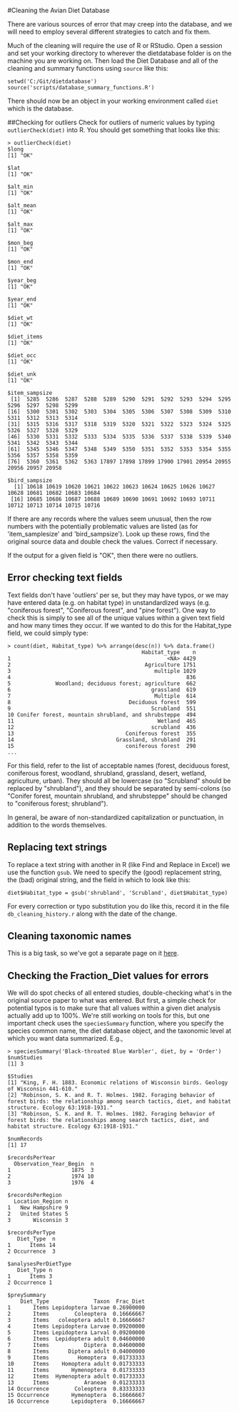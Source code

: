 #Cleaning the Avian Diet Database

There are various sources of error that may creep into the database, and we will need to employ several
different strategies to catch and fix them.

Much of the cleaning will require the use of R or RStudio. Open a session and set your working 
directory to wherever the dietdatabase folder is on the machine you are working on. Then load 
the Diet Database and all of the cleaning and summary functions using `source` like this:

```
setwd('C:/Git/dietdatabase')
source('scripts/database_summary_functions.R')
```

There should now be an object in your working environment called `diet` which is the database.

##Checking for outliers
Check for outliers of numeric values by typing `outlierCheck(diet)` into R. You should get something that looks like this:
```
> outlierCheck(diet)
$long
[1] "OK"

$lat
[1] "OK"

$alt_min
[1] "OK"

$alt_mean
[1] "OK"

$alt_max
[1] "OK"

$mon_beg
[1] "OK"

$mon_end
[1] "OK"

$year_beg
[1] "OK"

$year_end
[1] "OK"

$diet_wt
[1] "OK"

$diet_items
[1] "OK"

$diet_occ
[1] "OK"

$diet_unk
[1] "OK"

$item_sampsize
 [1]  5285  5286  5287  5288  5289  5290  5291  5292  5293  5294  5295  5296  5297  5298  5299
[16]  5300  5301  5302  5303  5304  5305  5306  5307  5308  5309  5310  5311  5312  5313  5314
[31]  5315  5316  5317  5318  5319  5320  5321  5322  5323  5324  5325  5326  5327  5328  5329
[46]  5330  5331  5332  5333  5334  5335  5336  5337  5338  5339  5340  5341  5342  5343  5344
[61]  5345  5346  5347  5348  5349  5350  5351  5352  5353  5354  5355  5356  5357  5358  5359
[76]  5360  5361  5362  5363 17897 17898 17899 17900 17901 20954 20955 20956 20957 20958

$bird_sampsize
  [1] 10618 10619 10620 10621 10622 10623 10624 10625 10626 10627 10628 10681 10682 10683 10684
 [16] 10685 10686 10687 10688 10689 10690 10691 10692 10693 10711 10712 10713 10714 10715 10716
```
If there are any records where the values seem unusual, then the row numbers with the potentially
problematic values are listed (as for 'item_samplesize' and 'bird_sampsize'). Look up these rows,
find the original source data and double check the values. Correct if necessary.

If the output for a given field is "OK", then there were no outliers.

## Error checking text fields
Text fields don't have 'outliers' per se, but they may have typos, or we may have entered data
(e.g. on habitat type) in unstandardized ways (e.g. "coniferous forest", "Coniferous forest", and 
"pine forest"). One way to check this is simply to see all of the unique values within a given
text field and how many times they occur. If we wanted to do this for the Habitat_type field, we could 
simply type:
```
> count(diet, Habitat_type) %>% arrange(desc(n)) %>% data.frame()
                                          Habitat_type    n
1                                                 <NA> 4429
2                                          Agriculture 1751
3                                             multiple 1029
4                                                       836
5              Woodland; deciduous forest; agriculture  662
6                                            grassland  619
7                                             Multiple  614
8                                     Deciduous forest  599
9                                            Scrubland  551
10 Conifer forest, mountain shrubland, and shrubsteppe  494
11                                             Wetland  465
12                                           scrubland  436
13                                   Coniferous forest  355
14                                Grassland, shrubland  291
15                                   coniferous forest  290
...
```
For this field, refer to the list of acceptable names (forest, deciduous forest, coniferous forest, woodland,
shrubland, grassland, desert, wetland, agriculture, urban). They should all be lowercase (so "Scrubland" should be
replaced by "shrubland"), and they should be separated by semi-colons (so "Conifer forest, mountain shrubland, and shrubsteppe" should be changed to "coniferous forest; shrubland").

In general, be aware of non-standardized capitalization or punctuation, in addition to the words themselves.

## Replacing text strings
To replace a text string with another in R (like Find and Replace in Excel) we use the function `gsub`. We need to specify
the (good) replacement string, the (bad) original string, and the field in which to look like this:
```
diet$Habitat_type = gsub('shrubland', 'Scrubland', diet$Habitat_type)
```

For every correction or typo substitution you do like this, record it in the file `db_cleaning_history.r` along with the date of the change.

## Cleaning taxonomic names
This is a big task, so we've got a separate page on it [here](https://github.com/hurlbertlab/dietdatabase/blob/master/cleaning/name_cleaning_instructions.md). 

## Checking the Fraction_Diet values for errors
We will do spot checks of all entered studies, double-checking what's in the original source paper to what was entered.
But first, a simple check for potential typos is to make sure that all values within a given diet analysis actually add
up to 100%. We're still working on tools for this, but one important check uses the `speciesSummary` function, where you specify 
the species common name, the diet database object, and the taxonomic level at which you want data summarized. E.g., 
```
> speciesSummary('Black-throated Blue Warbler', diet, by = 'Order')
$numStudies
[1] 3

$Studies
[1] "King, F. H. 1883. Economic relations of Wisconsin birds. Geology of Wisconsin 441-610."                                                                               
[2] "Robinson, S. K. and R. T. Holmes. 1982. Foraging behavior of forest birds: the relationship among search tactics, diet, and habitat structure. Ecology 63:1918-1931." 
[3] "Robinson, S. K. and R. T. Holmes. 1982. Foraging behavior of forest birds: the relationships among search tactics, diet, and habitat structure. Ecology 63:1918-1931."

$numRecords
[1] 17

$recordsPerYear
  Observation_Year_Begin  n
1                   1875  3
2                   1974 10
3                   1976  4

$recordsPerRegion
  Location_Region n
1   New Hampshire 9
2   United States 5
3       Wisconsin 3

$recordsPerType
   Diet_Type  n
1      Items 14
2 Occurrence  3

$analysesPerDietType
   Diet_Type n
1      Items 3
2 Occurrence 1

$preySummary
    Diet_Type              Taxon  Frac_Diet
1       Items Lepidoptera larvae 0.26900000
2       Items        Coleoptera  0.16666667
3       Items   coleoptera adult 0.16666667
4       Items Lepidoptera Larvae 0.09200000
5       Items Lepidoptera Larval 0.09200000
6       Items  Lepidoptera adult 0.04600000
7       Items           Diptera  0.04600000
8       Items      Diptera adult 0.04000000
9       Items         Homoptera  0.01733333
10      Items    Homoptera adult 0.01733333
11      Items       Hymenoptera  0.01733333
12      Items  Hymenoptera adult 0.01733333
13      Items           Araneae  0.01233333
14 Occurrence        Coleoptera  0.83333333
15 Occurrence       Hymenoptera  0.16666667
16 Occurrence       Lepidoptera  0.16666667
```

